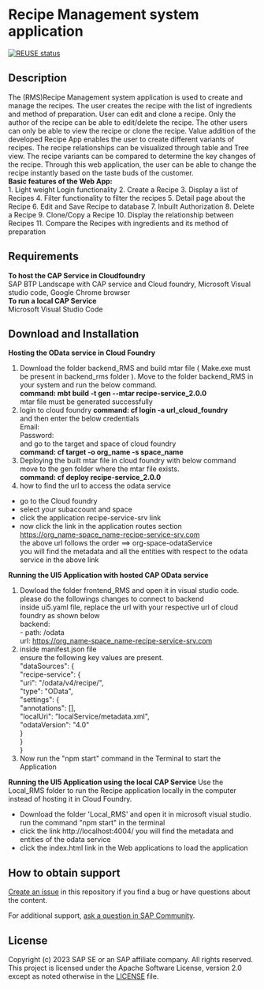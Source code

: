 # Recipe Management system application

[![REUSE status](https://api.reuse.software/badge/github.com/SAP-samples/btp-cap-sapui5-recipes)](https://api.reuse.software/info/github.com/SAP-samples/btp-cap-sapui5-recipes)

## Description
The (RMS)Recipe Management system application is used to create and manage the recipes. The user creates the recipe with the list of ingredients and method of preparation. User can edit and clone a recipe.
 Only the author of the recipe can be able to edit/delete the recipe. The other users can only be able to view the recipe or clone the recipe. Value addition of the developed Recipe App enables the user to create different variants of recipes. The recipe relationships can be visualized through table and Tree view.  The recipe variants can be compared to determine the key changes of the recipe. Through this web application, the user can be able to change the recipe instantly based on the taste buds of the customer.<br>
**Basic features of the Web App:**<br>
      1.  Light weight Login functionality
      2.  Create a Recipe
      3.  Display a list of Recipes
      4.  Filter functionality to filter the recipes
      5.  Detail page about the Recipe
      6.  Edit and Save Recipe to database
      7.  Inbuilt Authorization
      8.  Delete a Recipe
      9.  Clone/Copy a Recipe
      10. Display the relationship between Recipes
      11. Compare the Recipes with ingredients and its method of preparation<br>
## Requirements
**To host the CAP Service in Cloudfoundry**<br>
SAP BTP Landscape with CAP service and Cloud foundry, Microsoft Visual studio code, Google Chrome browser<br>
**To run a local CAP Service**<br>
Microsoft Visual Studio Code <br>
## Download and Installation
**Hosting the OData service in Cloud Foundry**
1. Download the folder backend_RMS and build mtar file ( Make.exe must be present in backend_rms folder ).
Move to the folder backend_RMS in your system and run the below command.
<br>**command: mbt build -t gen --mtar recipe-service_2.0.0**<br>
mtar file must be generated successfully
2. login to cloud foundry 
**command: cf login -a url_cloud_foundry**<br>
and then enter the below credentials<br>
Email:<br>
Password:<br>
and go to the target and space of cloud foundry<br>
**command: cf target -o org_name -s space_name**
3. Deploying the built mtar file in cloud foundry with below command <br>
move to the gen folder where the mtar file exists.<br>
**command: cf deploy recipe-service_2.0.0**<br>
4. how to find the url to access the odata service
- go to the Cloud foundry 
- select your subaccount and space
- click the application recipe-service-srv link
- now click the link in the application routes section<br>
https://org_name-space_name-recipe-service-srv.com <br>
the above url follows the order ==> org-space-odataService<br>
you will find the metadata and all the entities with respect to the odata service in the above link<br>

**Running the UI5 Application with hosted CAP OData service**

1. Dowload the folder frontend_RMS and open it in visual studio code. please do the followings changes to connect to backend<br>
inside ui5.yaml file, replace the url with your respective url of cloud foundry as shown below <br>
        backend:<br>
          - path: /odata<br>
            url: https://org_name-space_name-recipe-service-srv.com<br>
2. inside manifest.json file <br>
ensure the following key values are present.<br>
   "dataSources": {<br>
      "recipe-service": {<br>
        "uri": "/odata/v4/recipe/",<br>
        "type": "OData",<br>
        "settings": {<br>
          "annotations": [],<br>
          "localUri": "localService/metadata.xml",<br>
          "odataVersion": "4.0"<br>
        }<br>
      }<br>
    }<br>
 3. Now run the "npm start" command in the Terminal to start the Application<br> 
 
**Running the UI5 Application using the local CAP Service**
Use the Local_RMS folder to run the Recipe application locally in the computer instead of hosting it in Cloud Foundry. 
- Download the folder 'Local_RMS' and open it in microsoft visual studio. run the command "npm start" in the terminal
- click the link http://localhost:4004/ you will find the metadata and entities of the odata service
- click the index.html link in the Web applications to load the application<br>
## How to obtain support
[Create an issue](https://github.com/SAP-samples/btp-cap-sapui5-recipes/issues) in this repository if you find a bug or have questions about the content.
 
For additional support, [ask a question in SAP Community](https://answers.sap.com/questions/ask.html).

## License
Copyright (c) 2023 SAP SE or an SAP affiliate company. All rights reserved. This project is licensed under the Apache Software License, version 2.0 except as noted otherwise in the [LICENSE](LICENSE) file.
